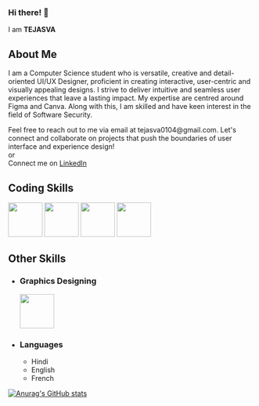 ### Hi there! 👋

I am **TEJASVA**

## About Me

<p> I am a Computer Science student who is versatile, creative and detail-oriented UI/UX Designer, proficient in creating interactive, user-centric and visually appealing designs. I strive to deliver intuitive and seamless user experiences that leave a lasting impact. My expertise are centred around Figma and Canva.
Along with this, I am skilled and have keen interest in the field of Software Security.
</p>
Feel free to reach out to me via email at tejasva0104@gmail.com.
Let's connect and collaborate on projects that push the boundaries of user interface and experience design!
<br>
or
<br>
Connect me on <a href = "https://www.linkedin.com/in/tejasva-85a36a238/"> LinkedIn </a>

## Coding Skills

<p>
  <img src="https://upload.wikimedia.org/wikipedia/commons/c/c3/Python-logo-notext.svg" height="70px"/>
  <img src="https://www.wired.com/images_blogs/business/2011/08/HTML5_Logo_512.png" height="70px">
  <img src="https://download.logo.wine/logo/MySQL/MySQL-Logo.wine.png" height="70px">
  <img src="https://upload.wikimedia.org/wikipedia/commons/1/19/C_Logo.png" height="70px">
</p>

## Other Skills

- ### Graphics Designing
   <img src="https://logos-world.net/wp-content/uploads/2021/11/Canva-New-Logo.png" height="70px">
- ### Languages
   - Hindi
   - English
   - French
   
 [![Anurag's GitHub stats](https://github-readme-stats.vercel.app/api?username=Tejasva1701)](https://github.com/anuraghazra/github-readme-stats)

